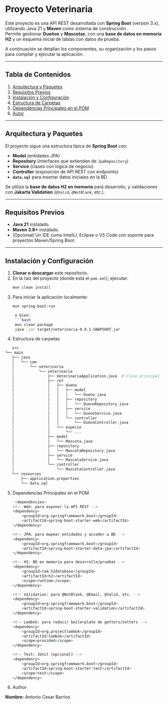 # Proyecto Veterinaria

Este proyecto es una API REST desarrollada con **Spring Boot** (versión 3.x), utilizando Java 21 y **Maven** como sistema de construcción.  
Permite gestionar **Dueños** y **Mascotas**, con una **base de datos en memoria H2** y un esquema inicial de tablas con datos de prueba.

A continuación se detallan los componentes, su organización y los pasos para compilar y ejecutar la aplicación.

---

## Tabla de Contenidos
1. [Arquitectura y Paquetes](#arquitectura-y-paquetes)
2. [Requisitos Previos](#requisitos-previos)
3. [Instalación y Configuración](#instalación-y-configuración)
4. [Estructura de Carpetas](#estructura-de-carpetas)
5. [Dependencias Principales en el POM](#dependencias-principales-en-el-pom)
6. [Autor](#autor)

---

## Arquitectura y Paquetes

El proyecto sigue una estructura típica de **Spring Boot** con:
- **Model** (entidades JPA)
- **Repository** (interfaces que extienden de `JpaRepository`)
- **Service** (clases con lógica de negocio)
- **Controller** (exposición de API REST con endpoints)
- **`data.sql`** para insertar datos iniciales en la BD

Se utiliza la **base de datos H2 en memoria** para desarrollo, y validaciones con **Jakarta Validation** (`@Valid`, `@NotBlank`, etc.).

---

## Requisitos Previos

- **Java 21** instalado.
- **Maven 3.8+** instalado.
- (Opcional) Un IDE como IntelliJ, Eclipse o VS Code con soporte para proyectos Maven/Spring Boot.

---

## Instalación y Configuración

1. **Clonar o descargar** este repositorio.
2. En la raíz del proyecto (donde está el `pom.xml`), ejecutar:
   ```bash
   mvn clean install


3. Para iniciar la aplicación localmente:
   ```bash
   mvn spring-boot:run

    o bien:
    ```bash
    mvn clean package
    java -jar target/veterinaria-0.0.1-SNAPSHOT.jar
   
4. Estructura de carpetas
   
 ```bash
    src
└── main
    ├── java
    │   └── com
    │       └── veterinaria
    │           └── veterinaria
    │               ├── VeterinariaApplication.java  # Clase principal
    │               ├── ref
    │               │   ├── dueno
    │               │   │   ├── model
    │               │   │   │   └── Dueno.java
    │               │   │   ├── repository
    │               │   │   │   └── DuenoRepository.java
    │               │   │   ├── service
    │               │   │   │   └── DuenoService.java
    │               │   │   └── controller
    │               │   │       └── DuenoController.java
    │               │   └── especie
    │               │       └── ...
    │               ├── model
    │               │   └── Mascota.java
    │               ├── repository
    │               │   └── MascotaRepository.java
    │               ├── service
    │               │   └── MascotaService.java
    │               └── controller
    │                   └── MascotaController.java
    └── resources
        ├── application.properties
        └── data.sql

```

5. Dependencias Principales en el POM

    ```bash
     <dependencies>
    <!-- Web: para exponer la API REST -->
    <dependency>
        <groupId>org.springframework.boot</groupId>
        <artifactId>spring-boot-starter-web</artifactId>
    </dependency>

    <!-- JPA: para mapear entidades y acceder a BD -->
    <dependency>
        <groupId>org.springframework.boot</groupId>
        <artifactId>spring-boot-starter-data-jpa</artifactId>
    </dependency>

    <!-- H2: BD en memoria para desarrollo/pruebas -->
    <dependency>
        <groupId>com.h2database</groupId>
        <artifactId>h2</artifactId>
        <scope>runtime</scope>
    </dependency>

    <!-- Validation: para @NotBlank, @Email, @Valid, etc. -->
    <dependency>
        <groupId>org.springframework.boot</groupId>
        <artifactId>spring-boot-starter-validation</artifactId>
    </dependency>

    <!-- Lombok: para reducir boilerplate de getters/setters -->
    <dependency>
        <groupId>org.projectlombok</groupId>
        <artifactId>lombok</artifactId>
        <scope>provided</scope>
    </dependency>

    <!-- Test: JUnit (opcional) -->
    <dependency>
        <groupId>org.springframework.boot</groupId>
        <artifactId>spring-boot-starter-test</artifactId>
        <scope>test</scope>
    </dependency>
</dependencies>

6. Author

**Nombre:** Antonio Cesar Barrios  

